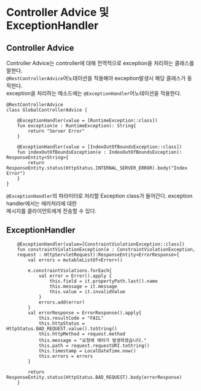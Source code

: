 # Controller Advice 및 ExceptionHandler
## Controller Advice
Controller Advice는 controller에 대해 전역적으로 exception을 처리하는 클래스를 말한다.<br>
`@RestControllerAdvice`어노테이션을 적용해야 exception발생시 해당 클래스가 동작한다.<br>
exception을 처리하는 메소드에는 `@ExceptionHandler`어노테이션을 적용한다.<br>
```
@RestControllerAdvice
class GlobalControllerAdvice {

    @ExceptionHandler(value = [RuntimeException::class])
    fun exception(e : RuntimeException): String{
        return "Server Error"
    }

    @ExceptionHandler(value = [IndexOutOfBoundsException::class])
    fun indexOutOfBoundsException(e : IndexOutOfBoundsException): ResponseEntity<String>{
        return ResponseEntity.status(HttpStatus.INTERNAL_SERVER_ERROR).body("Index Error")
    }
}
```
`@ExceptionHandler`의 파라미터로 처리할 Exception class가 들어간다. exception handler에서는 에러처리에 대한<br>
메시지를 클라이언트에게 전송할 수 있다.

## ExceptionHandler
```
    @ExceptionHandler(value=[ConstraintViolationException::class])
    fun constraintViolationException(e : ConstraintViolationException,
    request : HttpServletRequest):ResponseEntity<ErrorResponse>{
        val errors = mutableListOf<Error>()

        e.constraintViolations.forEach{
            val error = Error().apply {
                this.field = it.propertyPath.last().name
                this.message = it.message
                this.value = it.invalidValue
            }
            errors.add(error)
        }
        val errorResponse = ErrorResponse().apply{
            this.resultCode = "FAIL"
            this.httpStatus = HttpStatus.BAD_REQUEST.value().toString()
            this.httpMethod = request.method
            this.message = "요청에 에러가 발생하였습니다."
            this.path = request.requestURI.toString()
            this.timestamp = LocalDateTime.now()
            this.errors = errors
        }

        return ResponseEntity.status(HttpStatus.BAD_REQUEST).body(errorResponse)
    }
```
